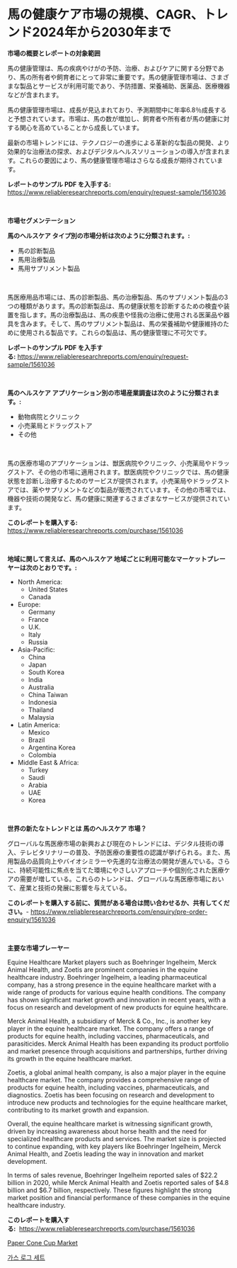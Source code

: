 <p><h1>馬の健康ケア市場の規模、CAGR、トレンド2024年から2030年まで</h1></p><p><strong>市場の概要とレポートの対象範囲</strong></p>
<p><p>馬の健康管理は、馬の疾病やけがの予防、治療、およびケアに関する分野であり、馬の所有者や飼育者にとって非常に重要です。馬の健康管理市場は、さまざまな製品とサービスが利用可能であり、予防措置、栄養補助、医薬品、医療機器などが含まれます。</p><p>馬の健康管理市場は、成長が見込まれており、予測期間中に年率6.8％成長すると予想されています。市場は、馬の数が増加し、飼育者や所有者が馬の健康に対する関心を高めていることから成長しています。</p><p>最新の市場トレンドには、テクノロジーの進歩による革新的な製品の開発、より効果的な治療法の探求、およびデジタルヘルスソリューションの導入が含まれます。これらの要因により、馬の健康管理市場はさらなる成長が期待されています。</p></p>
<p><strong>レポートのサンプル PDF を入手する:</strong> <a href="https://www.reliableresearchreports.com/enquiry/request-sample/1561036">https://www.reliableresearchreports.com/enquiry/request-sample/1561036</a></p>
<p>&nbsp;</p>
<p><strong>市場セグメンテーション</strong></p>
<p><strong>馬のヘルスケア タイプ別の市場分析は次のように分類されます。:</strong></p>
<p><ul><li>馬の診断製品</li><li>馬用治療製品</li><li>馬用サプリメント製品</li></ul></p>
<p>&nbsp;</p>
<p><p>馬医療用品市場には、馬の診断製品、馬の治療製品、馬のサプリメント製品の3つの種類があります。馬の診断製品は、馬の健康状態を診断するための検査や装置を指します。馬の治療製品は、馬の疾患や怪我の治療に使用される医薬品や器具を含みます。そして、馬のサプリメント製品は、馬の栄養補助や健康維持のために使用される製品です。これらの製品は、馬の健康管理に不可欠です。</p></p>
<p><strong>レポートのサンプル PDF を入手する:</strong>&nbsp;<a href="https://www.reliableresearchreports.com/enquiry/request-sample/1561036">https://www.reliableresearchreports.com/enquiry/request-sample/1561036</a></p>
<p>&nbsp;</p>
<p><strong> 馬のヘルスケア アプリケーション別の市場産業調査は次のように分類されます。:</strong></p>
<p><ul><li>動物病院とクリニック</li><li>小売薬局とドラッグストア</li><li>その他</li></ul></p>
<p>&nbsp;</p>
<p><p>馬の医療市場のアプリケーションは、獣医病院やクリニック、小売薬局やドラッグストア、その他の市場に適用されます。獣医病院やクリニックでは、馬の健康状態を診断し治療するためのサービスが提供されます。小売薬局やドラッグストアでは、薬やサプリメントなどの製品が販売されています。その他の市場では、機器や技術の開発など、馬の健康に関連するさまざまなサービスが提供されています。</p></p>
<p><strong>このレポートを購入する:</strong>&nbsp; <a href="https://www.reliableresearchreports.com/purchase/1561036">https://www.reliableresearchreports.com/purchase/1561036</a></p>
<p>&nbsp;</p>
<p><strong>地域に関して言えば、馬のヘルスケア 地域ごとに利用可能なマーケットプレーヤーは次のとおりです。:</strong></p>
<p><ul>
    <li>
        North America:
        <ul>
            <li>United States</li>
            <li>Canada</li>
        </ul>
    </li>
    <li>
        Europe:
        <ul>
            <li>Germany</li>
            <li>France</li>
            <li>U.K.</li>
            <li>Italy</li>
            <li>Russia</li>
        </ul>
    </li>
    <li>
        Asia-Pacific:
        <ul>
            <li>China</li>
            <li>Japan</li>
            <li>South Korea</li>
            <li>India</li>
            <li>Australia</li>
            <li>China Taiwan</li>
            <li>Indonesia</li>
            <li>Thailand</li>
            <li>Malaysia</li>
        </ul>
    </li>
    <li>
        Latin America:
        <ul>
            <li>Mexico</li>
            <li>Brazil</li>
            <li>Argentina Korea</li>
            <li>Colombia</li>
        </ul>
    </li>
    <li>
        Middle East & Africa:
        <ul>
            <li>Turkey</li>
            <li>Saudi</li>
            <li>Arabia</li>
            <li>UAE</li>
            <li>Korea</li>
        </ul>
    </li>
    </ul></p>
<p>&nbsp;</p>
<p><strong>世界の新たなトレンドとは 馬のヘルスケア 市場？</strong></p>
<p><p>グローバルな馬医療市場の新興および現在のトレンドには、デジタル技術の導入、テレビタリナリーの普及、予防医療の重要性の認識が挙げられる。また、馬用製品の品質向上やバイオシミラーや先進的な治療法の開発が進んでいる。さらに、持続可能性に焦点を当てた環境にやさしいアプローチや個別化された医療ケアの需要が増している。これらのトレンドは、グローバルな馬医療市場において、産業と技術の発展に影響を与えている。</p></p>
<p><strong>このレポートを購入する前に、質問がある場合は問い合わせるか、共有してください。</strong>- <a href="https://www.reliableresearchreports.com/enquiry/pre-order-enquiry/1561036">https://www.reliableresearchreports.com/enquiry/pre-order-enquiry/1561036</a></p>
<p>&nbsp;</p>
<p><strong>主要な市場プレーヤー</strong></p>
<p><p>Equine Healthcare Market players such as Boehringer Ingelheim, Merck Animal Health, and Zoetis are prominent companies in the equine healthcare industry. Boehringer Ingelheim, a leading pharmaceutical company, has a strong presence in the equine healthcare market with a wide range of products for various equine health conditions. The company has shown significant market growth and innovation in recent years, with a focus on research and development of new products for equine healthcare.</p><p>Merck Animal Health, a subsidiary of Merck & Co., Inc., is another key player in the equine healthcare market. The company offers a range of products for equine health, including vaccines, pharmaceuticals, and parasiticides. Merck Animal Health has been expanding its product portfolio and market presence through acquisitions and partnerships, further driving its growth in the equine healthcare market.</p><p>Zoetis, a global animal health company, is also a major player in the equine healthcare market. The company provides a comprehensive range of products for equine health, including vaccines, pharmaceuticals, and diagnostics. Zoetis has been focusing on research and development to introduce new products and technologies for the equine healthcare market, contributing to its market growth and expansion.</p><p>Overall, the equine healthcare market is witnessing significant growth, driven by increasing awareness about horse health and the need for specialized healthcare products and services. The market size is projected to continue expanding, with key players like Boehringer Ingelheim, Merck Animal Health, and Zoetis leading the way in innovation and market development.</p><p>In terms of sales revenue, Boehringer Ingelheim reported sales of $22.2 billion in 2020, while Merck Animal Health and Zoetis reported sales of $4.8 billion and $6.7 billion, respectively. These figures highlight the strong market position and financial performance of these companies in the equine healthcare industry.</p></p>
<p><strong>このレポートを購入する:</strong>&nbsp;&nbsp;<a href="https://www.reliableresearchreports.com/purchase/1561036">https://www.reliableresearchreports.com/purchase/1561036</a></p>
<p><p><a href="https://github.com/santosh758595/Market-Research-Report-List-3/blob/main/paper-cone-cup-market.md">Paper Cone Cup Market</a></p><p><a href="https://github.com/lzuwsfreyoq70/Market-Research-Report-List-1/blob/main/27275435389.md">가스 로그 세트</a></p></p>